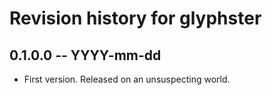 # Revision history for glyphster

## 0.1.0.0 -- YYYY-mm-dd

* First version. Released on an unsuspecting world.
